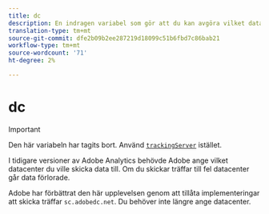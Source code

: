 ```yaml
---
title: dc
description: En indragen variabel som gör att du kan avgöra vilket datacenter som ska användas.
translation-type: tm+mt
source-git-commit: dfe2b09b2ee287219d18099c51b6fbd7c86bab21
workflow-type: tm+mt
source-wordcount: '71'
ht-degree: 2%

---
```



# dc

>[!IMPORTANT]
>
>Den här variabeln har tagits bort. Använd [`trackingServer`](trackingserver.md) istället.

I tidigare versioner av Adobe Analytics behövde Adobe ange vilket datacenter du ville skicka data till. Om du skickar träffar till fel datacenter går data förlorade.

Adobe har förbättrat den här upplevelsen genom att tillåta implementeringar att skicka träffar `sc.adobedc.net`. Du behöver inte längre ange datacenter.
